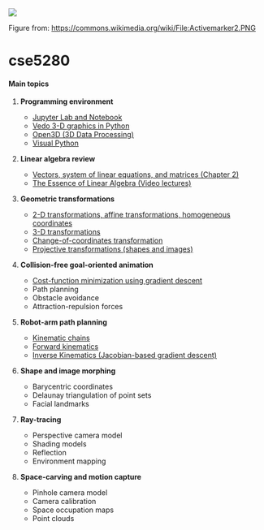 <img src="https://upload.wikimedia.org/wikipedia/commons/6/6d/Activemarker2.PNG"/>

Figure from: https://commons.wikimedia.org/wiki/File:Activemarker2.PNG


# cse5280

#### Main topics

1. **Programming environment**

   - [Jupyter Lab and Notebook](https://jupyter.org)
   - [Vedo 3-D graphics in Python](https://vedo.embl.es)
   - [Open3D (3D Data Processing)](http://www.open3d.org)
   - [Visual Python](https://vpython.org)

2. **Linear algebra review** 

   - [Vectors, system of linear equations, and matrices (Chapter 2)](https://mml-book.github.io/book/mml-book.pdf)
   - [The Essence of Linear Algebra (Video lectures)](linAlgVideoLectures.md)

3. **Geometric transformations**

   - [2-D transformations, affine transformations, homogeneous coordinates](2D_transformations.md)
   - [3-D transformations](https://github.com/eraldoribeiro/3D_transformations)
   - [Change-of-coordinates transformation](changingCoordinateFrames.md) 
   - [Projective transformations (shapes and images)](https://github.com/eraldoribeiro/cse5280/blob/main/projectiveTransformations.md)

4. **Collision-free goal-oriented animation**

   - [Cost-function minimization using gradient descent](gradient_descent.md)
   - Path planning 
   - Obstacle avoidance 
   - Attraction-repulsion forces  

5. **Robot-arm path planning**
   - [Kinematic chains](kinematic_chains.md)
   - [Forward kinematics](forwardKinematics.md)
   - [Inverse Kinematics (Jacobian-based gradient descent)](inverse_kinematics_iterative.md)

6. **Shape and image morphing** 
   - Barycentric coordinates 
   - Delaunay triangulation of point sets
   - Facial landmarks 

7. **Ray-tracing** 
   - Perspective camera model 
   - Shading models 
   - Reflection 
   - Environment mapping 

8. **Space-carving and motion capture** 
   - Pinhole camera model 
   - Camera calibration 
   - Space occupation maps
   - Point clouds 

   
